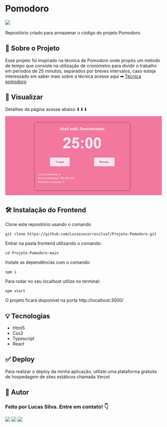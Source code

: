 # Pomodoro

<img src="https://camo.githubusercontent.com/27e3517cf4c3c96fac9ee3deeef712951524358251467c0141ff50835ed508d6/68747470733a2f2f696d672e736869656c64732e696f2f6769746875622f6c6963656e73652f6265617472697a6d616b6f77736b692f4465736166696f2d43616770656d696e692d32303232"/>

Repositório criado para armazenar o código do projeto Pomodoro.

## 💬 Sobre o Projeto

Esse projeto foi inspirado na técnica de Pomodoro onde propôs um método de tempo que consiste na utilização de cronómetro para dividir o trabalho em períodos de 25 minutos, separados por breves intervalos, caso esteja interessado em saber mais sobre a técnica acesse aqui
➡ [Técnica pomodoro](https://pt.wikipedia.org/wiki/T%C3%A9cnica_pomodoro)

## 👀 Visualizar

Detalhes da página acesse abaixo ⬇⬇⬇

<img src="./src/assets/image/Layout.PNG"/>

## 🛠️ Instalação do Frontend

Clone este repositório usando o comando

```
git clone https://github.com/Lucassocorrosilva7/Projeto-Pomodoro.git
```

Entrar na pasta frontend utilizando o comando:

```
cd Projeto-Pomodoro-main
```

Instale as dependências com o comando:

```
npm i
```

Para rodar no seu localhost utilize no terminal:

```
npm start
```

O projeto ficará disponível na porta http://localhost:3000/

## 💡 Tecnologias

- Html5
- Css3
- Typescript
- React

## ✅ Deploy

Para realizar o deploy da minha aplicação, utilizei uma plataforma gratuita de hospedagem de sites estáticos chamada Vercel

## 👤 Autor

### Feito por Lucas Silva. Entre em contato! 👇

<a href="https://lucas-bio.netlify.app/"><img src="https://img.shields.io/badge/Portfólio-6d28d9?style=for-the-badge&logo=&logoColor=white" target="_blank"></a>
<a href="https://www.linkedin.com/in/luquinhasssilva/"><img src="https://img.shields.io/badge/LinkedIn-0077B5?style=for-the-badge&logo=linkedin&logoColor=white" target="_blank"></a>
<a href="mailto:someone@lucassocorrosilva@gmail.com"><img src="https://img.shields.io/badge/Gmail-D14836?style=for-the-badge&logo=gmail&logoColor=white" target="_blank"></a>
